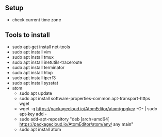 
## Setup
* check current time zone

## Tools to install
* sudo apt-get install net-tools
* sudo apt install vim
* sudo apt install tmux
* sudo apt install inetutils-traceroute
* sudo apt install terminator
* sudo apt install htop
* sudo apt install iperf3
* sudo apt install sysstat
* atom
  * sudo apt update
  * sudo apt install software-properties-common apt-transport-https wget
  * wget -q https://packagecloud.io/AtomEditor/atom/gpgkey -O- | sudo apt-key add -
  * sudo add-apt-repository "deb [arch=amd64] https://packagecloud.io/AtomEditor/atom/any/ any main"
  * sudo apt install atom
